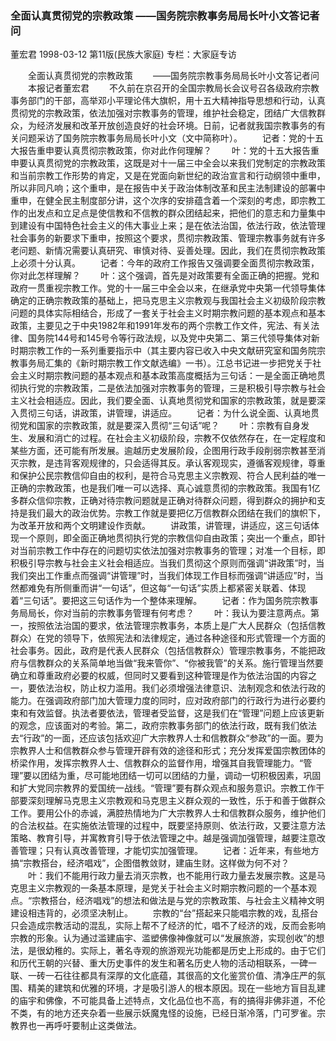 ### 全面认真贯彻党的宗教政策  ——国务院宗教事务局局长叶小文答记者问
董宏君
1998-03-12
第11版(民族大家庭)
专栏：大家庭专访

　　全面认真贯彻党的宗教政策
　　——国务院宗教事务局局长叶小文答记者问
　　本报记者董宏君
　　不久前在京召开的全国宗教局长会议号召各级政府宗教事务部门的干部，高举邓小平理论伟大旗帜，用十五大精神指导思想和行动，认真贯彻党的宗教政策，依法加强对宗教事务的管理，维护社会稳定，团结广大信教群众，为经济发展和改革开放创造良好的社会环境。日前，记者就我国宗教事务的有关问题采访了国务院宗教事务局局长叶小文（文中简称叶）。
　　记者：党的十五大报告重申要认真贯彻宗教政策，你对此作何理解？
　　叶：党的十五大报告重申要认真贯彻党的宗教政策，这既是对十一届三中全会以来我们党制定的宗教政策和当前宗教工作形势的肯定，又是在党面向新世纪的政治宣言和行动纲领中重申，所以非同凡响；这个重申，是在报告中关于政治体制改革和民主法制建设的部署中重申，在健全民主制度部分讲，这个次序的安排蕴含着一个深刻的考虑，即宗教工作的出发点和立足点是使信教和不信教的群众团结起来，把他们的意志和力量集中到建设有中国特色社会主义的伟大事业上来；是在依法治国，依法行政，依法管理社会事务的新要求下重申，按照这个要求，贯彻宗教政策、管理宗教事务就有许多老问题、新情况需要认真研究、审慎对待、妥善处理。因此，我们在贯彻宗教政策上必须十分认真。
　　记者：今年的政府工作报告又强调要全面贯彻宗教政策，你对此怎样理解？
　　叶：这个强调，首先是对政策要有全面正确的把握。党和政府一贯重视宗教工作。党的十一届三中全会以来，在继承党中央第一代领导集体确定的正确宗教政策的基础上，把马克思主义宗教观与我国社会主义初级阶段宗教问题的具体实际相结合，形成了一套关于社会主义时期宗教问题的基本观点和基本政策，主要见之于中央1982年和1991年发布的两个宗教工作文件，宪法、有关法律、国务院144号和145号令等行政法规，以及党中央第二、第三代领导集体对新时期宗教工作的一系列重要指示中（其主要内容已收入中央文献研究室和国务院宗教事务局汇集的《新时期宗教工作文献选编》一书）。江总书记进一步把党关于社会主义时期宗教问题的基本观点和基本政策高度概括为三句话：一是全面正确地贯彻执行党的宗教政策，二是依法加强对宗教事务的管理，三是积极引导宗教与社会主义社会相适应。因此，我们要全面、认真地贯彻党和国家的宗教政策，就是要深入贯彻三句话，讲政策，讲管理，讲适应。
　　记者：为什么说全面、认真地贯彻党和国家的宗教政策，就是要深入贯彻“三句话”呢？
　　叶：宗教有自身发生、发展和消亡的过程。在社会主义初级阶段，宗教不仅依然存在，在一定程度和某些方面，还可能有所发展。逾越历史发展阶段，企图用行政手段削弱宗教甚至消灭宗教，是违背客观规律的，只会适得其反。承认客观现实，遵循客观规律，尊重和保护公民宗教信仰自由的权利，是符合马克思主义宗教观、符合人民利益的唯一正确的宗教政策，也是我们唯一可以选择、真心诚意贯彻的宗教政策。我国有1亿多群众信仰宗教，正确对待宗教问题就是正确对待群众问题，得到群众的拥护和支持是我们最大的政治优势。宗教工作就是要把亿万信教群众团结在我们的旗帜下，为改革开放和两个文明建设作贡献。
　　讲政策，讲管理，讲适应，这三句话体现一个原则，即全面正确地贯彻执行党的宗教信仰自由政策；突出一个重点，即针对当前宗教工作中存在的问题切实依法加强对宗教事务的管理；对准一个目标，即积极引导宗教与社会主义社会相适应。当我们贯彻这个原则而强调“讲政策”时，当我们突出工作重点而强调“讲管理”时，当我们体现工作目标而强调“讲适应”时，当然都难免有所侧重而讲“一句话”，但这每“一句话”实质上都紧密关联着、体现着“三句话”。要把这三句话作为一个整体来理解。
　　记者：作为国务院宗教事务局局长，你对当前的宗教事务管理有何考虑？
　　叶：我认为要注意两点。第一，按照依法治国的要求，依法管理宗教事务，本质上是广大人民群众（包括信教群众）在党的领导下，依照宪法和法律规定，通过各种途径和形式管理一个方面的社会事务。因此，政府是代表人民群众（包括信教群众）管理宗教事务，不能把政府与信教群众的关系简单地当做“我来管你”、“你被我管”的关系。施行管理当然要确立和尊重政府必要的权威，但同时又要看到这种管理是作为依法治国的内容之一，要依法治权，防止权力滥用。我们必须增强法律意识、法制观念和依法行政的能力。在强调政府部门加大管理力度的同时，应对政府部门的行政行为进行必要约束和有效监督。执法者要依法，管理者受监督，这是我们在“管理”问题上应该更新的观念，应该面对的考验。第二，政府宗教事务部门的依法行政，既有我们依法去“行政”的一面，还应该包括欢迎广大宗教界人士和信教群众“参政”的一面。要为宗教界人士和信教群众参与管理开辟有效的途径和形式；充分发挥爱国宗教团体的桥梁作用，发挥宗教界人士、信教群众的监督作用，增强其自我管理能力。“管理”要以团结为重，尽可能地团结一切可以团结的力量，调动一切积极因素，巩固和扩大党同宗教界的爱国统一战线。“管理”要有群众观点和服务意识。宗教工作干部要深刻理解马克思主义宗教观和马克思主义群众观的一致性，乐于和善于做群众工作。要用公仆的赤诚，满腔热情地为广大宗教界人士和信教群众服务，维护他们的合法权益。在实施依法管理的过程中，既要坚持原则、依法行政，又要注意方法策略、教育引导，并寓教育引导于依法管理之中。越是强调加强管理，越要注意改善管理；只有认真改善管理，才能切实加强管理。
　　记者：近年来，有些地方搞“宗教搭台，经济唱戏”，企图借教敛财，建庙生财。这样做为何不对？
　　叶：我们不能用行政力量去消灭宗教，也不能用行政力量去发展宗教。这是马克思主义宗教观的一条基本原理，是党关于社会主义时期宗教问题的一个基本观点。“宗教搭台，经济唱戏”的想法和做法是与党的宗教政策、与社会主义精神文明建设相违背的，必须坚决制止。
　　宗教的“台”搭起来只能唱宗教的戏，乱搭台只会造成宗教活动的混乱，实际上帮不了经济的忙，唱不了经济的戏，反而会影响宗教的形象。认为通过滥建庙宇、滥塑佛像神像就可以“发展旅游，实现创收”的想法，是很幼稚的。实际上，著名寺观的旅游观光功能都是历史上形成的。由于它们和历代王朝的兴替、重大历史事件的发生和著名历史人物的活动相联系，一碑一联、一砖一石往往都具有深厚的文化底蕴，其很高的文化鉴赏价值、清净庄严的氛围、精美的建筑和优雅的环境，才是吸引游人的根本原因。现在一些地方盲目乱建的庙宇和佛像，不可能具备上述特点，文化品位也不高，有的搞得非佛非道，不伦不类，有的地方还夹杂着一些展示妖魔鬼怪的设施，已经日渐冷落，门可罗雀。宗教界也一再呼吁要制止这类做法。
